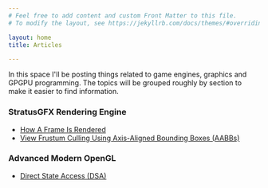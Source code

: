 ```yaml
---
# Feel free to add content and custom Front Matter to this file.
# To modify the layout, see https://jekyllrb.com/docs/themes/#overriding-theme-defaults

layout: home
title: Articles

---
```


In this space I'll be posting things related to game engines, graphics and GPGPU programming. The topics will be grouped roughly by section to make it easier to find information.

### StratusGFX Rendering Engine

* [How A Frame Is Rendered](/rendering/stratusgfx/frame_analysis)
* [View Frustum Culling Using Axis-Aligned Bounding Boxes (AABBs)](/rendering/stratusgfx/aabbs.md)

### Advanced Modern OpenGL

* [Direct State Access (DSA)](/rendering/opengl/dsa)